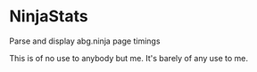 # NinjaStats
Parse and display abg.ninja page timings

This is of no use to anybody but me. It's barely of any use to me.
